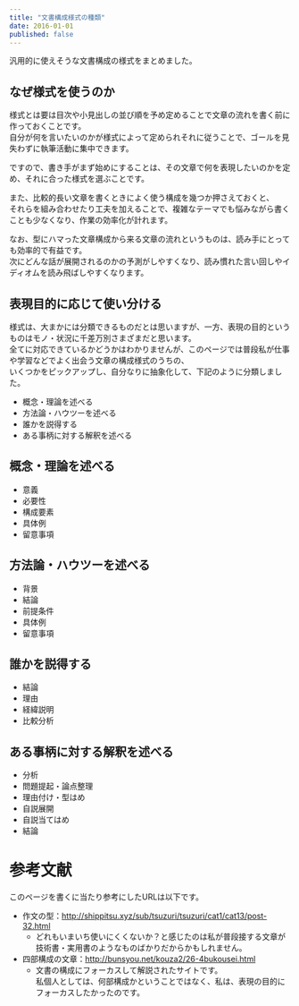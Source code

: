 ```yaml
---
title: "文書構成様式の種類"
date: 2016-01-01
published: false
---
```


汎用的に使えそうな文書構成の様式をまとめました。  

## なぜ様式を使うのか

様式とは要は目次や小見出しの並び順を予め定めることで文章の流れを書く前に作っておくことです。  
自分が何を言いたいのかが様式によって定められそれに従うことで、ゴールを見失わずに執筆活動に集中できます。

ですので、書き手がまず始めにすることは、その文章で何を表現したいのかを定め、それに合った様式を選ぶことです。

また、比較的長い文章を書くときによく使う構成を幾つか押さえておくと、  
それらを組み合わせたり工夫を加えることで、複雑なテーマでも悩みながら書くことも少なくなり、作業の効率化が計れます。

なお、型にハマった文章構成から来る文章の流れというものは、読み手にとっても効率的で有益です。  
次にどんな話が展開されるのかの予測がしやすくなり、読み慣れた言い回しやイディオムを読み飛ばしやすくなります。

## 表現目的に応じて使い分ける

様式は、大まかには分類できるものだとは思いますが、一方、表現の目的というものはモノ・状況に千差万別さまざまだと思います。  
全てに対応できているかどうかはわかりませんが、このページでは普段私が仕事や学習などでよく出会う文章の構成様式のうちの、  
いくつかをピックアップし、自分なりに抽象化して、下記のように分類しました。

* 概念・理論を述べる
* 方法論・ハウツーを述べる
* 誰かを説得する
* ある事柄に対する解釈を述べる

## 概念・理論を述べる

* 意義
* 必要性
* 構成要素
* 具体例
* 留意事項

## 方法論・ハウツーを述べる

* 背景
* 結論
* 前提条件
* 具体例
* 留意事項

## 誰かを説得する

* 結論
* 理由
* 経緯説明
* 比較分析

## ある事柄に対する解釈を述べる

* 分析
* 問題提起・論点整理
* 理由付け・型はめ
* 自説展開
* 自説当てはめ
* 結論

# 参考文献

このページを書くに当たり参考にしたURLは以下です。

* 作文の型：http://shippitsu.xyz/sub/tsuzuri/tsuzuri/cat1/cat13/post-32.html 
    * どれもいまいち使いにくくないか？と感じたのは私が普段接する文章が技術書・実用書のようなものばかりだからかもしれません。
* 四部構成の文章：http://bunsyou.net/kouza2/26-4bukousei.html
    * 文書の構成にフォーカスして解説されたサイトです。  
      私個人としては、何部構成かということではなく、私は、表現の目的にフォーカスしたかったのです。  


